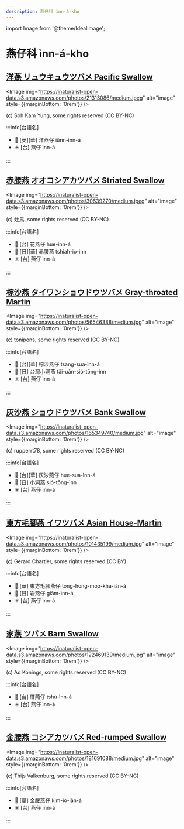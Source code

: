 ```yaml
---
description: 燕仔科 ìnn-á-kho
---
```


import Image from '@theme/IdealImage';

# 燕仔科 ìnn-á-kho

## [洋燕 リュウキュウツバメ Pacific Swallow](https://ebird.org/species/pacswa1)

<Image img="https://inaturalist-open-data.s3.amazonaws.com/photos/21313086/medium.jpeg" alt="image" style={{marginBottom: '0rem'}} />

<p className="image-caption">
(c) Soh Kam Yung, some rights reserved (CC BY-NC)
</p>

:::info[台語名]

- 🎯 [英][華] 洋燕仔 iûnn-ìnn-á
- ✳️ [台] 燕仔 ìnn-á

:::

## [赤腰燕 オオコシアカツバメ Striated Swallow](https://ebird.org/species/strswa2)

<Image img="https://inaturalist-open-data.s3.amazonaws.com/photos/30639270/medium.jpeg" alt="image" style={{marginBottom: '0rem'}} />

<p className="image-caption">
(c) 灶馬, some rights reserved (CC BY-NC)
</p>

:::info[台語名]

- 🎯 [台] 花燕仔 hue-ìnn-á
- 🎯 [日][華] 赤腰燕 tshiah-io-ìnn
- ✳️ [台] 燕仔 ìnn-á

:::

## [棕沙燕 タイワンショウドウツバメ Gray-throated Martin](https://ebird.org/species/gytmar1)

<Image img="https://inaturalist-open-data.s3.amazonaws.com/photos/56546388/medium.jpg" alt="image" style={{marginBottom: '0rem'}} />

<p className="image-caption">
(c) tonipons, some rights reserved (CC BY-NC)
</p>

:::info[台語名]

- 🎯 [台][華] 棕沙燕仔 tsang-sua-ìnn-á
- 🎯 [日] 台灣小洞燕 tâi-uân-sió-tōng-ìnn
- ✳️ [台] 燕仔 ìnn-á

:::

## [灰沙燕 ショウドウツバメ Bank Swallow](https://ebird.org/species/banswa)

<Image img="https://inaturalist-open-data.s3.amazonaws.com/photos/165349740/medium.jpg" alt="image" style={{marginBottom: '0rem'}} />

<p className="image-caption">
(c) rupperrt78, some rights reserved (CC BY-NC)
</p>

:::info[台語名]

- 🎯 [台][華] 灰沙燕仔 hue-sua-ìnn-á
- 🎯 [日] 小洞燕 sió-tōng-ìnn
- ✳️ [台] 燕仔 ìnn-á

:::

## [東方毛腳燕 イワツバメ Asian House-Martin](https://ebird.org/species/ashmar1)

<Image img="https://inaturalist-open-data.s3.amazonaws.com/photos/101435199/medium.jpg" alt="image" style={{marginBottom: '0rem'}} />

<p className="image-caption">
(c) Gerard Chartier, some rights reserved (CC BY)
</p>

:::info[台語名]

- 🎯 [華] 東方毛腳燕仔 tong-hong-moo-kha-iàn-á
- 🎯 [日] 岩燕仔 giâm-ìnn-á
- ✳️ [台] 燕仔 ìnn-á

:::

## [家燕 ツバメ Barn Swallow](https://ebird.org/species/barswa)

<Image img="https://inaturalist-open-data.s3.amazonaws.com/photos/122469139/medium.jpg" alt="image" style={{marginBottom: '0rem'}} />

<p className="image-caption">
(c) Ad Konings, some rights reserved (CC BY-NC)
</p>

:::info[台語名]

- 🎯 [台] 厝燕仔 tshù-ìnn-á
- ✳️ [台] 燕仔 ìnn-á

:::

## [金腰燕 コシアカツバメ Red-rumped Swallow](https://ebird.org/species/rerswa1)

<Image img="https://inaturalist-open-data.s3.amazonaws.com/photos/181691088/medium.jpg" alt="image" style={{marginBottom: '0rem'}} />

<p className="image-caption">
(c) Thijs Valkenburg, some rights reserved (CC BY-NC)
</p>

:::info[台語名]

- 🎯 [華] 金腰燕仔 kim-io-iàn-á
- ✳️ [台] 燕仔 ìnn-á

:::
